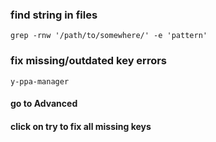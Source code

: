 ### find string in files

```
grep -rnw '/path/to/somewhere/' -e 'pattern'

```

### fix missing/outdated key errors

```
y-ppa-manager
```
#### go to Advanced
#### click on try to fix all missing keys
